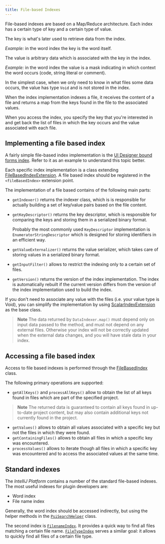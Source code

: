 ```yaml
---
title: File-based Indexes
---
```


File-based indexes are based on a Map/Reduce architecture. Each index has a certain type of key and a certain type of value.

The key is what's later used to retrieve data from the index.

*Example:* in the word index the key is the word itself.

The value is arbitrary data which is associated with the key in the index.

*Example:* in the word index the value is a mask indicating in which context the word occurs (code, string literal or comment).

In the simplest case, when we only need to know in what files some data occurs, the value has type `Void` and is not stored in the index.

When the index implementation indexes a file, it receives the content of a file and returns a map from the keys found in the file to the associated values.

When you access the index, you specify the key that you're interested in and get back the list of files in which the key occurs and the value associated with each file.

## Implementing a file based index

A fairly simple file-based index implementation is the [UI Designer bound forms index](https://upsource.jetbrains.com/idea-community/file/1731d054af4ca27aa827c03929e27eeb0e6a8366/plugins/ui-designer/src/com/intellij/uiDesigner/binding/FormClassIndex.java). Refer to it as an example to understand this topic better.

Each specific index implementation is a class extending [FileBasedIndexExtension](https://upsource.jetbrains.com/idea-community/file/1731d054af4ca27aa827c03929e27eeb0e6a8366/platform/indexing-api/src/com/intellij/util/indexing/FileBasedIndexExtension.java). A file based index should be registered in the `<fileBasedIndex>` extension point.

The implementation of a file based contains of the following main parts:

* `getIndexer()` returns the indexer class, which is is responsible for actually building a set of key/value pairs based on the file content.
* `getKeyDescriptor()` returns the key descriptor, which is responsible for comparing the keys and storing them in a serialized binary format.

   Probably the most commonly used `KeyDescriptor` implementation is `EnumeratorStringDescriptor` which is designed for storing identifiers in an efficient way.
* `getValueExternalizer()` returns the value serializer, which takes care of storing values in a serialized binary format.
* `getInputFilter()` allows to restrict the indexing only to a certain set of files.
* `getVersion()` returns the version of the index implementation. The index is automatically rebuilt if the current version differs from the version of the index implementation used to build the index.

If you don't need to associate any value with the files (i.e. your value type is Void), you can simplify the implementation by using [ScalarIndexExtension](https://upsource.jetbrains.com/idea-community/file/1731d054af4ca27aa827c03929e27eeb0e6a8366/platform/indexing-impl/src/com/intellij/util/indexing/ScalarIndexExtension.java) as the base class.

> **Note** The data returned by `DataIndexer.map()` must depend only on input data passed to the method, and must not depend on any external files. Otherwise your index will not be correctly updated when the external data changes, and you will have stale data in your index.

## Accessing a file based index

Access to file based indexes is performed through the [FileBasedIndex](https://upsource.jetbrains.com/idea-community/file/1731d054af4ca27aa827c03929e27eeb0e6a8366/platform/indexing-api/src/com/intellij/util/indexing/FileBasedIndex.java) class.

The following primary operations are supported:

* `getAllKeys()` and `processAllKeys()` allow to obtain the list of all keys found in files which are part of the specified project.

> **Note** The returned data is guaranteed to contain all keys found in up-to-date project content, but may also contain additional keys not currently found in the project.

* `getValues()` allows to obtain all values associated with a specific key but not the files in which they were found.
* `getContainingFiles()` allows to obtain all files in which a specific key was encountered.
* `processValues()` allows to iterate though all files in which a specific key was encountered and to access the associated values at the same time.

## Standard indexes

The *IntelliJ Platform* contains a number of the standard file-based indexes. The most useful indexes for plugin developers are:

* Word index
* File name index

Generally, the word index should be accessed indirectly, but using the helper methods in the [`PsiSearchHelper`](https://upsource.jetbrains.com/idea-community/file/1731d054af4ca27aa827c03929e27eeb0e6a8366/platform/indexing-api/src/com/intellij/psi/search/PsiSearchHelper.java) class.

The second index is [`FilenameIndex`](https://upsource.jetbrains.com/idea-community/file/1731d054af4ca27aa827c03929e27eeb0e6a8366/platform/indexing-impl/src/com/intellij/psi/search/FilenameIndex.java). It provides a quick way to find all files matching a certain file name. [`FileTypeIndex`](https://upsource.jetbrains.com/idea-community/file/1731d054af4ca27aa827c03929e27eeb0e6a8366/platform/indexing-impl/src/com/intellij/psi/search/FileTypeIndex.java) serves a similar goal: it allows to quickly find all files of a certain file type.
